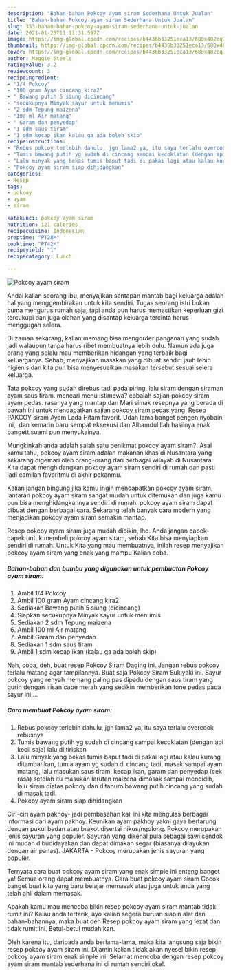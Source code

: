 ```yaml
---
description: "Bahan-bahan Pokcoy ayam siram Sederhana Untuk Jualan"
title: "Bahan-bahan Pokcoy ayam siram Sederhana Untuk Jualan"
slug: 353-bahan-bahan-pokcoy-ayam-siram-sederhana-untuk-jualan
date: 2021-01-25T11:11:31.597Z
image: https://img-global.cpcdn.com/recipes/b4436b33251eca13/680x482cq70/pokcoy-ayam-siram-foto-resep-utama.jpg
thumbnail: https://img-global.cpcdn.com/recipes/b4436b33251eca13/680x482cq70/pokcoy-ayam-siram-foto-resep-utama.jpg
cover: https://img-global.cpcdn.com/recipes/b4436b33251eca13/680x482cq70/pokcoy-ayam-siram-foto-resep-utama.jpg
author: Maggie Steele
ratingvalue: 3.2
reviewcount: 3
recipeingredient:
- "1/4 Pokcoy"
- "100 gram Ayam cincang kira2"
- " Bawang putih 5 siung dicincang"
- "secukupnya Minyak sayur untuk menumis"
- "2 sdm Tepung maizena"
- "100 ml Air matang"
- " Garam dan penyedap"
- "1 sdm saus tiram"
- "1 sdm kecap ikan kalau ga ada boleh skip"
recipeinstructions:
- "Rebus pokcoy terlebih dahulu, jgn lama2 ya, itu saya terlalu overcook rebusnya"
- "Tumis bawang putih yg sudah di cincang sampai kecoklatan (dengan api kecil saja) lalu di tiriskan"
- "Lalu minyak yang bekas tumis baput tadi di pakai lagi atau kalau kurang ditambahkan, tumia ayam yg sudah di cincang tadi, masak sampai ayam matang, lalu masukan saus tiram, kecap ikan, garam dan penyedap (cek rasa) setelah itu masukan larutan maizena dimasak sampai mendidih, lalu siram diatas pokcoy dan ditaburo bawang putih cincang yang sudah di masak tadi."
- "Pokcoy ayam siram siap dihidangkan"
categories:
- Resep
tags:
- pokcoy
- ayam
- siram

katakunci: pokcoy ayam siram 
nutrition: 121 calories
recipecuisine: Indonesian
preptime: "PT28M"
cooktime: "PT42M"
recipeyield: "1"
recipecategory: Lunch

---
```



![Pokcoy ayam siram](https://img-global.cpcdn.com/recipes/b4436b33251eca13/680x482cq70/pokcoy-ayam-siram-foto-resep-utama.jpg)

Andai kalian seorang ibu, menyajikan santapan mantab bagi keluarga adalah hal yang menggembirakan untuk kita sendiri. Tugas seorang istri bukan cuma mengurus rumah saja, tapi anda pun harus memastikan keperluan gizi tercukupi dan juga olahan yang disantap keluarga tercinta harus menggugah selera.

Di zaman  sekarang, kalian memang bisa mengorder panganan yang sudah jadi walaupun tanpa harus ribet membuatnya lebih dulu. Namun ada juga orang yang selalu mau memberikan hidangan yang terbaik bagi keluarganya. Sebab, menyajikan masakan yang dibuat sendiri jauh lebih higienis dan kita pun bisa menyesuaikan masakan tersebut sesuai selera keluarga. 

Tata pokcoy yang sudah direbus tadi pada piring, lalu siram dengan siraman ayam saus tiram. mencari menu istimewa? cobalah sajian pokcoy siram ayam pedas. rasanya yang mantap dan Mari simak resepnya yang berada di bawah ini untuk mendapatkan sajian pokcoy siram pedas yang. Resep PAKCOY siram Ayam Lada Hitam favorit. Udah lama banget pengen nyobain ini,, dan kemarin baru sempat eksekusi dan Alhamdulillah hasilnya enak bangett.suami pun menyukainya.

Mungkinkah anda adalah salah satu penikmat pokcoy ayam siram?. Asal kamu tahu, pokcoy ayam siram adalah makanan khas di Nusantara yang sekarang digemari oleh orang-orang dari berbagai wilayah di Nusantara. Kita dapat menghidangkan pokcoy ayam siram sendiri di rumah dan pasti jadi camilan favoritmu di akhir pekanmu.

Kalian jangan bingung jika kamu ingin mendapatkan pokcoy ayam siram, lantaran pokcoy ayam siram sangat mudah untuk ditemukan dan juga kamu pun bisa menghidangkannya sendiri di rumah. pokcoy ayam siram dapat dibuat dengan berbagai cara. Sekarang telah banyak cara modern yang menjadikan pokcoy ayam siram semakin mantap.

Resep pokcoy ayam siram juga mudah dibikin, lho. Anda jangan capek-capek untuk membeli pokcoy ayam siram, sebab Kita bisa menyiapkan sendiri di rumah. Untuk Kita yang mau membuatnya, inilah resep menyajikan pokcoy ayam siram yang enak yang mampu Kalian coba.

<!--inarticleads1-->

##### Bahan-bahan dan bumbu yang digunakan untuk pembuatan Pokcoy ayam siram:

1. Ambil 1/4 Pokcoy
1. Ambil 100 gram Ayam cincang kira2
1. Sediakan  Bawang putih 5 siung (dicincang)
1. Siapkan secukupnya Minyak sayur untuk menumis
1. Sediakan 2 sdm Tepung maizena
1. Ambil 100 ml Air matang
1. Ambil  Garam dan penyedap
1. Sediakan 1 sdm saus tiram
1. Ambil 1 sdm kecap ikan (kalau ga ada boleh skip)


Nah, coba, deh, buat resep Pokcoy Siram Daging ini. Jangan rebus pokcoy terlalu matang agar tampilannya. Buat saja Pokcoy Siram Sukiyaki ini. Sayur pokcoy yang renyah memang paling pas dipadu dengan saus tiram yang gurih dengan irisan cabe merah yang sedikin memberikan tone pedas pada sayur ini…. 

<!--inarticleads2-->

##### Cara membuat Pokcoy ayam siram:

1. Rebus pokcoy terlebih dahulu, jgn lama2 ya, itu saya terlalu overcook rebusnya
1. Tumis bawang putih yg sudah di cincang sampai kecoklatan (dengan api kecil saja) lalu di tiriskan
1. Lalu minyak yang bekas tumis baput tadi di pakai lagi atau kalau kurang ditambahkan, tumia ayam yg sudah di cincang tadi, masak sampai ayam matang, lalu masukan saus tiram, kecap ikan, garam dan penyedap (cek rasa) setelah itu masukan larutan maizena dimasak sampai mendidih, lalu siram diatas pokcoy dan ditaburo bawang putih cincang yang sudah di masak tadi.
1. Pokcoy ayam siram siap dihidangkan


Ciri-ciri ayam pakhoy- jadi pembasahan kali ini kita mengulas berbagai informasi dari ayam pakhoy. Keunikan ayam pakhoy yakni gaya bertarung dengan pukul badan atau brakot disertai nikus/ngolong. Pokcoy merupakan jenis sayuran yang populer. Sayuran yang dikenal pula sebagai sawi sendok ini mudah dibudidayakan dan dapat dimakan segar (biasanya dilayukan dengan air panas). JAKARTA - Pokcoy merupakan jenis sayuran yang populer. 

Ternyata cara buat pokcoy ayam siram yang enak simple ini enteng banget ya! Semua orang dapat membuatnya. Cara buat pokcoy ayam siram Cocok banget buat kita yang baru belajar memasak atau juga untuk anda yang telah ahli dalam memasak.

Apakah kamu mau mencoba bikin resep pokcoy ayam siram mantab tidak rumit ini? Kalau anda tertarik, ayo kalian segera buruan siapin alat dan bahan-bahannya, maka buat deh Resep pokcoy ayam siram yang lezat dan tidak rumit ini. Betul-betul mudah kan. 

Oleh karena itu, daripada anda berlama-lama, maka kita langsung saja bikin resep pokcoy ayam siram ini. Dijamin kalian tiidak akan nyesel bikin resep pokcoy ayam siram enak simple ini! Selamat mencoba dengan resep pokcoy ayam siram mantab sederhana ini di rumah sendiri,oke!.

